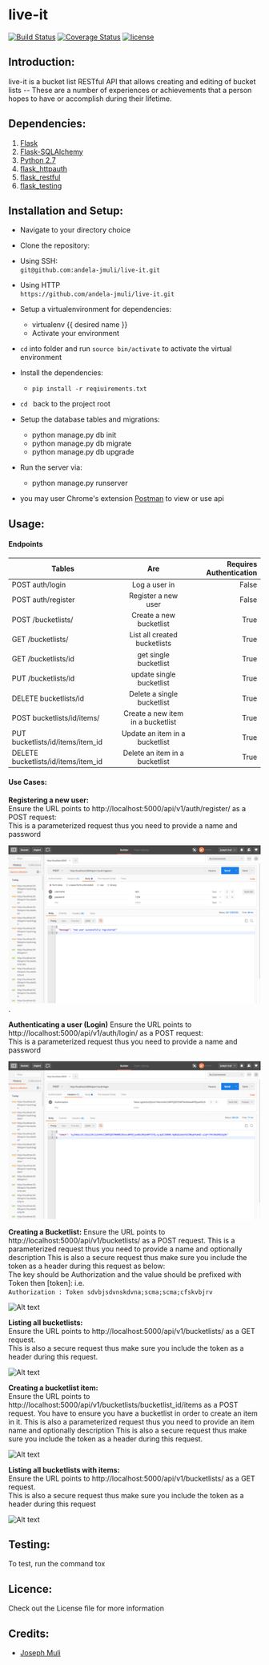
# live-it

[![Build Status](https://travis-ci.org/andela-jmuli/live-it.svg?branch=bucketlists-endpoints)](https://travis-ci.org/andela-jmuli/live-it)
[![Coverage Status](https://coveralls.io/repos/github/andela-jmuli/live-it/badge.svg?branch=users-v0.1)](https://coveralls.io/github/andela-jmuli/live-it?branch=users-v0.1)
[![license](https://img.shields.io/github/license/mashape/apistatus.svg)]()
## Introduction:
live-it is a bucket list RESTful API that allows creating and editing of bucket lists -- These are a number of experiences or achievements that a person hopes to have or accomplish during their lifetime.  

## Dependencies:

1. [Flask](http://flask.pocoo.org/)
2. [Flask-SQLAlchemy]()
3. [Python 2.7](https://www.python.org/)  
4. [flask_httpauth](https://flask-httpauth.readthedocs.io/en/latest/)  
5. [flask_restful](http://flask-restful-cn.readthedocs.io/en/0.3.5/)  
6. [flask_testing](http://flask.pocoo.org/docs/0.11/testing/)

## Installation and Setup:

* Navigate to your directory choice
* Clone the repository:
 * Using SSH:  
    ``` git@github.com:andela-jmuli/live-it.git ```

 * Using HTTP  
    ``` https://github.com/andela-jmuli/live-it.git ```
* Setup a virtualenvironment for dependencies:
    * virtualenv {{ desired name }}
    * Activate your environment
* ``` cd ``` into folder and run ``` source bin/activate ``` to activate the virtual environment
* Install the dependencies:
    * ``` pip install -r reqiuirements.txt ```

* ```cd ``` back to the project root

* Setup the database tables and migrations:  

    * python manage.py db init
    * python manage.py db migrate
    * python manage.py db upgrade

* Run the server via:
    * python manage.py runserver

* you may user Chrome's extension [Postman](https://www.getpostman.com/) to view or use api

## Usage:  
#### Endpoints  


| Tables        | Are           | Requires Authentication |
| ------------- |:-------------:| -------------:|
| POST auth/login    | Log a user in | False |
| POST auth/register     | Register a new user | False |
| POST /bucketlists/ | Create a new bucketlist   | True |
| GET /bucketlists/      | List all created bucketlists | True |
| GET /bucketlists/id     | get single bucketlist | True |
| PUT /bucketlists/id | update single bucketlist | True |
| DELETE bucketlists/id      | Delete a single bucketlist | True |
| POST bucketlists/id/items/      | Create a new item in a bucketlist | True |
| PUT bucketlists/id/items/item_id | Update an item in a bucketlist | True |
| DELETE bucketlists/id/items/item_id      | Delete an item in a bucketlist | True |

#### Use Cases:

**Registering a new user:**  
Ensure the URL points to http://localhost:5000/api/v1/auth/register/ as a POST request:  
This is a parameterized request thus you need to provide a name and password

![Alt text](/source/registe_new_user.png?raw=true "Optional Title") . 

**Authenticating a user (Login)**
Ensure the URL points to http://localhost:5000/api/v1/auth/login/ as a POST request:  
This is a parameterized request thus you need to provide a name and password

![Alt text](/source/login_users.png?raw=true "Optional Title")

**Creating a Bucketlist:**
Ensure the URL points to http://localhost:5000/api/v1/bucketlists/ as a POST request.
This is a parameterized request thus you need to provide a name and optionally description
This is also a secure request thus make sure you include the token as a header during this request as below:  
The key should be Authorization and the value should be prefixed with Token then [token]: i.e.  
``` Authorization : Token sdvbjsdvnskdvna;scma;scma;cfskvbjrv ```  

![Alt text](/source/create_bucketlist.png?raw=true "Optional Title")

**Listing all bucketlists:**  
Ensure the URL points to http://localhost:5000/api/v1/bucketlists/ as a GET request.  
This is also a secure request thus make sure you include the token as a header during this request.  

![Alt text](/source/list_all_bucketlists.png?raw=true "Optional Title")

**Creating a bucketlist item:**  
Ensure the URL points to http://localhost:5000/api/v1/bucketlists/bucketlist_id/items as a POST request.
You have to ensure you have a bucketlist in order to create an item in it.
This is also a parameterized request thus you need to provide an item name and optionally description
This is also a secure request thus make sure you include the token as a header during this request.

![Alt text](/source/create_bucketlist_item.png?raw=true "Optional Title")

**Listing all bucketlists with items:**  
Ensure the URL points to http://localhost:5000/api/v1/bucketlists/ as a GET request.  
This is also a secure request thus make sure you include the token as a header during this request

![Alt text](/source/list_all_bucketlists.png?raw=true "Optional Title")

## Testing:  
 To test, run the command tox

## Licence:
Check out the License file for more information

## Credits:
* [Joseph Muli](github.com/andela-jmuli)
